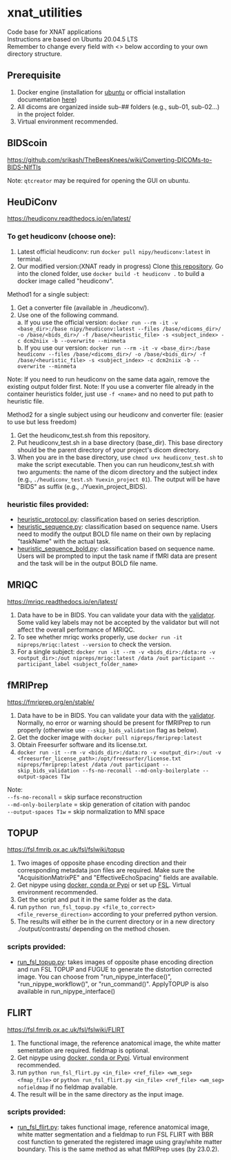 # xnat_utilities
Code base for XNAT applications \
Instructions are based on Ubuntu 20.04.5 LTS \
Remember to change every field with <> below according to your own directory structure. 


## Prerequisite
1. Docker engine (installation for [ubuntu](https://github.com/srikash/TheBeesKnees/wiki/Installing-Docker-on-Ubuntu) or official installation documentation [here](https://docs.docker.com/engine/install/))
2. All dicoms are organized inside sub-## folders (e.g., sub-01, sub-02...) in the project folder.
3. Virtual environment recommended.

## BIDScoin
https://github.com/srikash/TheBeesKnees/wiki/Converting-DICOMs-to-BIDS-NIfTIs

Note: `qtcreator` may be required for opening the GUI on ubuntu.

## HeuDiConv
https://heudiconv.readthedocs.io/en/latest/

### To get heudiconv (choose one):
1. Latest official heudiconv: run `docker pull nipy/heudiconv:latest` in terminal.
2. Our modified version:(XNAT ready in progress)
    Clone [this repository](https://github.com/845127818virna/heudiconv). Go into the cloned folder, use `docker build -t heudiconv .` to build a docker image called "heudiconv".

Method1 for a single subject:
1. Get a converter file (available in ./heudiconv/).
2. Use one of the following command. \
a. If you use the official version: `docker run --rm -it -v <base_dir>:/base nipy/heudiconv:latest --files /base/<dicoms_dir>/ -o /base/<bids_dir>/ -f /base/<heuristic_file> -s <subject_index> -c dcm2niix -b --overwrite --minmeta`\
b. If you use our version: `docker run --rm -it -v <base_dir>:/base heudiconv --files /base/<dicoms_dir>/ -o /base/<bids_dir>/ -f /base/<heuristic_file> -s <subject_index> -c dcm2niix -b --overwrite --minmeta`

Note: If you need to run heudiconv on the same data again, remove the existing output folder first.
Note: If you use a converter file already in the container heuristics folder, just use `-f <name>` and no need to put path to heuristic file.

Method2 for a single subject using our heudiconv and converter file: (easier to use but less freedom)
1. Get the heudiconv_test.sh from this repository.
2. Put heudiconv_test.sh in a base directory (base_dir). This base directory should be the parent directory of your project's dicom directory.
3. When you are in the base directory, use `chmod u+x heudiconv_test.sh` to make the script executable. Then you can run heudiconv_test.sh with two arguments: the name of the dicom directory and the subject index (e.g., `./heudiconv_test.sh Yuexin_project 01`). The output will be have "BIDS" as suffix (e.g., ./Yuexin_project_BIDS).

### heuristic files provided:
- [heuristic_protocol.py](https://github.com/BRAIN-TO/xnat_utilities/blob/main/heudiconv/heuristic_protocol.py): classification based on series description.
- [heuristic_sequence.py](https://github.com/BRAIN-TO/xnat_utilities/blob/main/heudiconv/heuristic_sequence.py): classification based on sequence name. Users need to modify the output BOLD file name on their own by replacing "taskName" with the actual task. 
- [heuristic_sequence_bold.py](https://github.com/BRAIN-TO/xnat_utilities/blob/main/heudiconv/heuristic_sequence_bold.py): classification based on sequence name. Users will be prompted to input the task name if fMRI data are present and the task will be in the output BOLD file name.

## MRIQC
https://mriqc.readthedocs.io/en/latest/

1. Data have to be in BIDS. You can validate your data with the [validator](http://incf.github.io/bids-validator/). Some valid key labels may not be accepted by the validator but will not affect the overall performance of MRIQC.
2. To see whether mriqc works properly, use `docker run -it nipreps/mriqc:latest --version` to check the version.
3. For a single subject: `docker run -it --rm -v <bids_dir>:/data:ro -v <output_dir>:/out nipreps/mriqc:latest /data /out participant --participant_label <subject_folder_name>`

## fMRIPrep
https://fmriprep.org/en/stable/

1. Data have to be in BIDS. You can validate your data with the [validator](http://incf.github.io/bids-validator/). Normally, no error or warning should be present for fMRIPrep to run properly (otherwise use `--skip_bids_validation` flag as below).
2. Get the docker image with `docker pull nipreps/fmriprep:latest`
3. Obtain Freesurfer software and its license.txt.
3. `docker run -it --rm -v <bids_dir>:/data:ro -v <output_dir>:/out -v <freesurfer_license_path>:/opt/freesurfer/license.txt nipreps/fmriprep:latest /data /out participant --skip_bids_validation --fs-no-reconall --md-only-boilerplate --output-spaces T1w`

Note:\
`--fs-no-reconall` = skip surface reconstruction\
`--md-only-boilerplate` = skip generation of citation with pandoc\
`--output-spaces T1w` = skip normalization to MNI space

## TOPUP
https://fsl.fmrib.ox.ac.uk/fsl/fslwiki/topup

1. Two images of opposite phase encoding direction and their corresponding metadata json files are required. Make sure the "AcquisitionMatrixPE" and "EffectiveEchoSpacing" fields are available.
2. Get nipype using [docker, conda or Pypi](https://nipype.readthedocs.io/en/latest/users/install.html) or set up [FSL](https://fsl.fmrib.ox.ac.uk/fsl/fslwiki/FslInstallation). Virtual environment recommended.
2. Get the script and put it in the same folder as the data.
3. run `python run_fsl_topup.py <file_to_correct> <file_reverse_direction>` according to your preferred python version.
4. The results will either be in the current directory or in a new directory ./output/contrasts/ depending on the method chosen.

### scripts provided:
- [run_fsl_topup.py](https://github.com/BRAIN-TO/xnat_utilities/blob/main/run_fsl_topup.py): takes images of opposite phase encoding direction and run FSL TOPUP and FUGUE to generate the distortion corrected image. You can choose from "run_nipype_interface()", "run_nipype_workflow()", or "run_command()". ApplyTOPUP is also available in run_nipype_interface()

## FLIRT
https://fsl.fmrib.ox.ac.uk/fsl/fslwiki/FLIRT

1. The functional image, the reference anatomical image, the white matter sementation are required. fieldmap is optional.
2. Get nipype using [docker, conda or Pypi](https://nipype.readthedocs.io/en/latest/users/install.html). Virtual environment recommended.
3. run `python run_fsl_flirt.py <in_file> <ref_file> <wm_seg> <fmap_file>` or `python run_fsl_flirt.py <in_file> <ref_file> <wm_seg> nofieldmap` if no fieldmap available.
4. The result will be in the same directory as the input image.

### scripts provided:
- [run_fsl_flirt.py](https://github.com/BRAIN-TO/xnat_utilities/blob/main/run_fsl_flirt.py): takes functional image, reference anatomical image, white matter segmentation and a fieldmap to run FSL FLIRT with BBR cost function to generated the registered image using gray/white matter boundary. This is the same method as what fMRIPrep uses (by 23.0.2).
